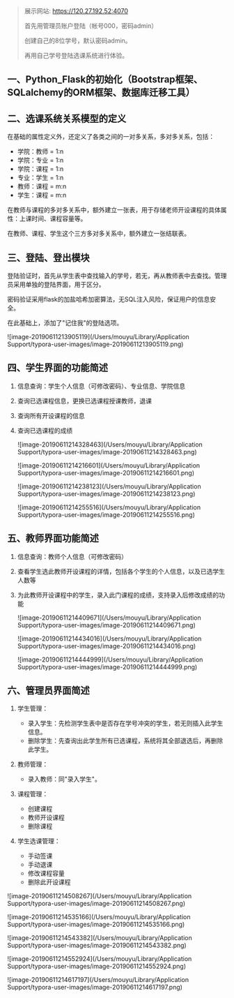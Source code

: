 > 展示网站: <https://120.27.192.52:4070>
>
> 首先用管理员账户登陆（帐号000，密码admin）
>
> 创建自己的8位学号，默认密码admin。
>
> 再用自己学号登陆选课系统进行体验。

## 一、Python_Flask的初始化（Bootstrap框架、SQLalchemy的ORM框架、数据库迁移工具）


## 二、选课系统关系模型的定义

在基础的属性定义外，还定义了各类之间的一对多关系，多对多关系，包括：

- 学院：教师 = 1:n
- 学院：专业 = 1:n
- 学院：课程 = 1:n
- 专业：学生 = 1:n
- 教师：课程 = m:n
- 学生：课程 = m:n

在教师与课程的多对多关系中，额外建立一张表，用于存储老师开设课程的具体属性：上课时间、课程容量等。

在教师、课程、学生这个三方多对多关系中，额外建立一张结联表。 


## 三、登陆、登出模块

登陆验证时，首先从学生表中查找输入的学号，若无，再从教师表中去查找。管理员采用单独的登陆界面，用于区分。

密码验证采用flask的加盐哈希加密算法，无SQL注入风险，保证用户的信息安全。

在此基础上，添加了"记住我"的登陆选项。

![image-20190611213905119](/Users/mouyu/Library/Application Support/typora-user-images/image-20190611213905119.png)


## 四、学生界面的功能简述

1. 信息查询：学生个人信息（可修改密码）、专业信息、学院信息

2. 查询已选课程信息，更换已选课程授课教师，退课

3. 查询所有开设课程的信息

4. 查询已选课程的成绩

   ![image-20190611214328463](/Users/mouyu/Library/Application Support/typora-user-images/image-20190611214328463.png)

   ![image-20190611214216601](/Users/mouyu/Library/Application Support/typora-user-images/image-20190611214216601.png)

   ![image-20190611214238123](/Users/mouyu/Library/Application Support/typora-user-images/image-20190611214238123.png)

   ![image-20190611214255516](/Users/mouyu/Library/Application Support/typora-user-images/image-20190611214255516.png)


## 五、教师界面功能简述

1. 信息查询：教师个人信息（可修改密码）

2. 查看学生选此教师开设课程的详情，包括各个学生的个人信息，以及已选学生人数等

3. 为此教师开设课程中的学生，录入此门课程的成绩，支持录入后修改成绩的功能

   ![image-20190611214409671](/Users/mouyu/Library/Application Support/typora-user-images/image-20190611214409671.png)

   ![image-20190611214434016](/Users/mouyu/Library/Application Support/typora-user-images/image-20190611214434016.png)

   ![image-20190611214444999](/Users/mouyu/Library/Application Support/typora-user-images/image-20190611214444999.png)


## 六、管理员界面简述

1. 学生管理：
   - 录入学生：先检测学生表中是否存在学号冲突的学生，若无则插入此学生信息。
   - 删除学生：先查询出此学生所有已选课程，系统将其全部退选后，再删除此学生。

2. 教师管理：
   - 录入教师：同"录入学生"。

3. 课程管理：
   - 创建课程
   - 教师开设课程
   - 删除课程

4. 学生选课管理：
   - 手动签课
   - 手动退课
   - 修改课程容量
   - 删除此开设课程

![image-20190611214508267](/Users/mouyu/Library/Application Support/typora-user-images/image-20190611214508267.png)

![image-20190611214535166](/Users/mouyu/Library/Application Support/typora-user-images/image-20190611214535166.png)

![image-20190611214543382](/Users/mouyu/Library/Application Support/typora-user-images/image-20190611214543382.png)

![image-20190611214552924](/Users/mouyu/Library/Application Support/typora-user-images/image-20190611214552924.png)

![image-20190611214617197](/Users/mouyu/Library/Application Support/typora-user-images/image-20190611214617197.png)
